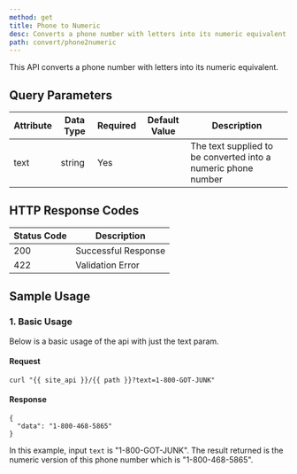 ```yaml
---
method: get
title: Phone to Numeric
desc: Converts a phone number with letters into its numeric equivalent.
path: convert/phone2numeric
---
```


This API converts a phone number with letters into its numeric equivalent.

## Query Parameters

| Attribute | Data Type | Required | Default Value |Description |
| ----------- | ----------- | -----------  | ----------- | ----------- |
| text | string | Yes | | The text supplied to be converted into a numeric phone number |

## HTTP Response Codes

| Status Code | Description |
| ----------- | ----------- |
| 200 | Successful Response |
| 422 | Validation Error |

## Sample Usage

### 1. Basic Usage
Below is a basic usage of the api with just the text param. 

#### Request

```
curl "{{ site_api }}/{{ path }}?text=1-800-GOT-JUNK"
```

#### Response

```
{
  "data": "1-800-468-5865"
}
```

In this example, input `text` is "1-800-GOT-JUNK". The result returned is the numeric version of this phone number which is "1-800-468-5865".
